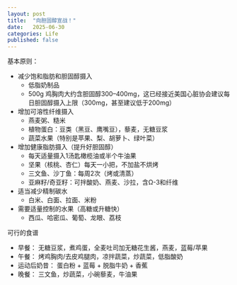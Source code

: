 ```yaml
---
layout: post
title:  "向胆固醇宣战！"
date:   2025-06-30
categories: Life
published: false
---
```


基本原则：

- 减少饱和脂肪和胆固醇摄入
	- 低脂奶制品
	- 500g 鸡胸肉大约含胆固醇300–400mg，这已经接近美国心脏协会建议每日胆固醇摄入上限（300mg，甚至建议低于200mg）
- 增加可溶性纤维摄入
	- 燕麦粥、糙米
	- 植物蛋白：豆类（黑豆、鹰嘴豆），藜麦，无糖豆浆
	- 蔬菜水果（特别是苹果、梨、胡萝卜、绿叶菜）
- 增加健康脂肪摄入（提升好胆固醇）
	- 每天适量摄入1汤匙橄榄油或半个牛油果
	- 坚果（核桃、杏仁）每天一小把，不加盐不烘烤
	- 三文鱼、沙丁鱼：每周2次（烤或清蒸）
	- 亚麻籽/奇亚籽：可拌酸奶、燕麦、沙拉，含Ω-3和纤维
- 适当减少精制碳水
	- 白米、白面、拉面、米粉
- 需要适量控制的水果（高糖或升糖快）
	- 西瓜、哈密瓜、葡萄、龙眼、荔枝
	
	


可行的食谱

- 早餐： 无糖豆浆，煮鸡蛋，全麦吐司加无糖花生酱，燕麦，蓝莓/苹果
- 午餐： 烤鸡胸肉/去皮鸡腿肉，凉拌蔬菜，炒蔬菜，低脂酸奶
- 运动后奶昔： 蛋白粉 + 蓝莓 + 脱脂牛奶 + 香蕉
- 晚餐： 三文鱼，炒蔬菜，小碗藜麦，牛油果


